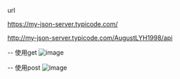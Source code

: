 url

https://my-json-server.typicode.com/

http://my-json-server.typicode.com/AugustLYH1998/api

-- 使用get
![image](https://user-images.githubusercontent.com/60884610/216504444-3293c598-98a1-4917-96d2-460d8b4ca94c.png)

-- 使用post
![image](https://user-images.githubusercontent.com/60884610/216504218-4fcef41b-a992-40e9-b64e-48759adb4373.png)
